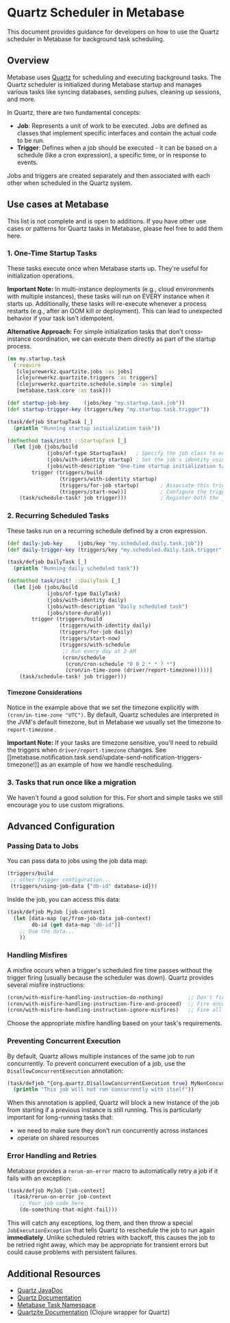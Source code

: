 # Quartz Scheduler in Metabase

This document provides guidance for developers on how to use the Quartz scheduler in Metabase for background task scheduling.

## Overview

Metabase uses [Quartz](http://www.quartz-scheduler.org/) for scheduling and executing background tasks. The Quartz scheduler is initialized during Metabase startup and manages various tasks like syncing databases, sending pulses, cleaning up sessions, and more.

In Quartz, there are two fundamental concepts:

- **Job**: Represents a unit of work to be executed. Jobs are defined as classes that implement specific interfaces and contain the actual code to be run.
- **Trigger**: Defines when a job should be executed - it can be based on a schedule (like a cron expression), a specific time, or in response to events.

Jobs and triggers are created separately and then associated with each other when scheduled in the Quartz system.

## Use cases at Metabase

This list is not complete and is open to additions. If you have other use cases or patterns for Quartz tasks in Metabase, please feel free to add them here.

### 1. One-Time Startup Tasks

These tasks execute once when Metabase starts up. They're useful for initialization operations.

**Important Note:** In multi-instance deployments (e.g., cloud environments with multiple instances), these tasks will run on EVERY instance when it starts up. Additionally, these tasks will re-execute whenever a process restarts (e.g., after an OOM kill or deployment). This can lead to unexpected behavior if your task isn't idempotent.

**Alternative Approach:** For simple initialization tasks that don't cross-instance coordination, we can execute them directly as part of the startup process.

```clojure
(ns my.startup.task
  (:require
   [clojurewerkz.quartzite.jobs :as jobs]
   [clojurewerkz.quartzite.triggers :as triggers]
   [clojurewerkz.quartzite.schedule.simple :as simple]
   [metabase.task.core :as task]))

(def startup-job-key     (jobs/key "my.startup.task.job"))
(def startup-trigger-key (triggers/key "my.startup.task.trigger"))

(task/defjob StartupTask [_]
  (println "Running startup initialization task"))

(defmethod task/init! ::StartupTask [_]
  (let [job (jobs/build
             (jobs/of-type StartupTask)   ; Specify the job class to execute (the StartupTask we defined earlier)
             (jobs/with-identity startup) ; Set the job's identity using the startup-job-key defined above
             (jobs/with-description "One-time startup initialization task") )
        trigger (triggers/build
                 (triggers/with-identity startup)
                 (triggers/for-job startup)       ; Associate this trigger with the job defined above
                 (triggers/start-now))]           ; Configure the trigger to fire immediately when scheduled
    (task/schedule-task! job trigger)))           ; Register both the job and trigger with the Quartz scheduler
```

### 2. Recurring Scheduled Tasks

These tasks run on a recurring schedule defined by a cron expression.

```clojure
(def daily-job-key     (jobs/key "my.scheduled.daily.task.job"))
(def daily-trigger-key (triggers/key "my.scheduled.daily.task.trigger"))

(task/defjob DailyTask [_]
  (println "Running daily scheduled task"))

(defmethod task/init! ::DailyTask [_]
  (let [job (jobs/build
             (jobs/of-type DailyTask)
             (jobs/with-identity daily)
             (jobs/with-description "Daily scheduled task")
             (jobs/store-durably))
        trigger (triggers/build
                 (triggers/with-identity daily)
                 (triggers/for-job daily)
                 (triggers/start-now)
                 (triggers/with-schedule
                  ;; Run every day at 2 AM
                  (cron/schedule
                   (cron/cron-schedule "0 0 2 * * ? *")
                   (cron/in-time-zone (driver/report-timezone)))))]
    (task/schedule-task! job trigger)))
```

#### Timezone Considerations

Notice in the example above that we set the timezone explicitly with `(cron/in-time-zone "UTC")`. By default, Quartz schedules are interpreted in the JVM's default timezone, but in Metabase we usually set the timezone to `report-timezone` .

**Important Note:** If your tasks are timezone sensitive, you'll need to rebuild the triggers when `driver/report-timezone` changes. See [[metabase.notification.task.send/update-send-notification-triggers-timezone!]] as an example of how we handle rescheduling.

### 3. Tasks that run once like a migration

We haven't found a good solution for this. For short and simple tasks we still encourage you to use custom migrations.

## Advanced Configuration

### Passing Data to Jobs

You can pass data to jobs using the job data map:

```clojure
(triggers/build
 ;; other trigger configuration...
 (triggers/using-job-data {"db-id" database-id}))
```

Inside the job, you can access this data:

```clojure
(task/defjob MyJob [job-context]
  (let [data-map (qc/from-job-data job-context)
        db-id (get data-map "db-id")]
    ;; Use the data...
    ))
```

### Handling Misfires

A misfire occurs when a trigger's scheduled fire time passes without the trigger firing (usually because the scheduler was down). Quartz provides several misfire instructions:

```clojure
(cron/with-misfire-handling-instruction-do-nothing)        ;; Don't fire missed executions
(cron/with-misfire-handling-instruction-fire-and-proceed)  ;; Fire once for missed executions
(cron/with-misfire-handling-instruction-ignore-misfires)   ;; Fire all missed executions
```

Choose the appropriate misfire handling based on your task's requirements.

### Preventing Concurrent Execution

By default, Quartz allows multiple instances of the same job to run concurrently. To prevent concurrent execution of a job, use the `DisallowConcurrentExecution` annotation:

```clojure
(task/defjob ^{org.quartz.DisallowConcurrentExecution true} MyNonConcurrentJob [job-context]
  (println "This job will not run concurrently with itself"))
```

When this annotation is applied, Quartz will block a new instance of the job from starting if a previous instance is still running.
This is particularly important for long-running tasks that:
- we need to make sure they don't run concurrently across instances
- operate on shared resources

### Error Handling and Retries

Metabase provides a `rerun-on-error` macro to automatically retry a job if it fails with an exception:

```clojure
(task/defjob MyJob [job-context]
  (task/rerun-on-error job-context
    ;; Your job code here
    (do-something-that-might-fail)))
```

This will catch any exceptions, log them, and then throw a special `JobExecutionException` that tells Quartz to reschedule the job to run again **immediately**. Unlike scheduled retries with backoff, this causes the job to be retried right away, which may be appropriate for transient errors but could cause problems with persistent failures.

## Additional Resources

- [Quartz JavaDoc](http://www.quartz-scheduler.org/api/2.3.0/index.html)
- [Quartz Documentation](https://www.quartz-scheduler.org/documentation/)
- [Metabase Task Namespace](src/metabase/task.clj)
- [Quartzite Documentation](http://clojurequartz.info/) (Clojure wrapper for Quartz)
